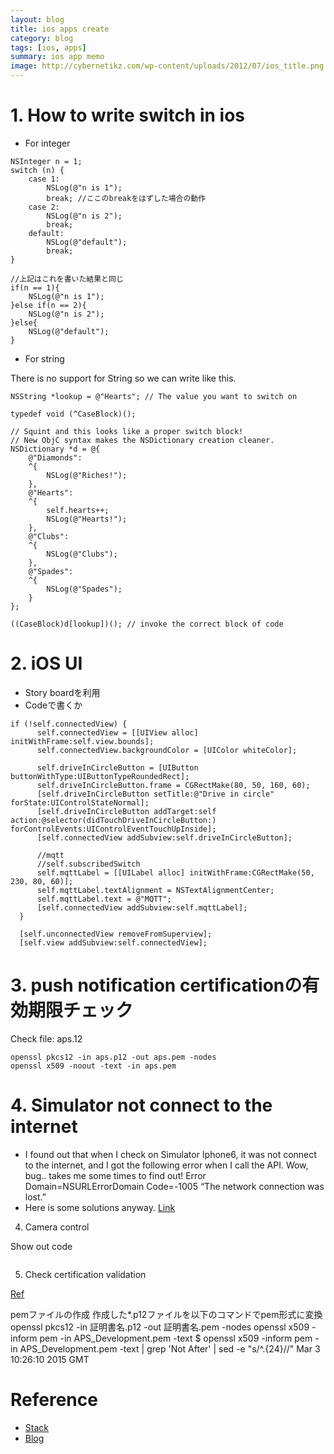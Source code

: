 ```yaml
---
layout: blog
title: ios apps create
category: blog
tags: [ios, apps]
summary: ios app memo
image: http://cybernetikz.com/wp-content/uploads/2012/07/ios_title.png
---
```


# 1. How to write switch in ios

* For integer

```
NSInteger n = 1;
switch (n) {
    case 1:
        NSLog(@"n is 1");
        break; //ここのbreakをはずした場合の動作
    case 2:
        NSLog(@"n is 2");
        break;
    default:
        NSLog(@"default");
        break;
}

//上記はこれを書いた結果と同じ
if(n == 1){
    NSLog(@"n is 1");
}else if(n == 2){
    NSLog(@"n is 2");
}else{
    NSLog(@"default");
}

```

* For string

There is no support for String so we can write like this.

```
NSString *lookup = @"Hearts"; // The value you want to switch on

typedef void (^CaseBlock)();

// Squint and this looks like a proper switch block!
// New ObjC syntax makes the NSDictionary creation cleaner.
NSDictionary *d = @{
    @"Diamonds":
    ^{
        NSLog(@"Riches!");
    },
    @"Hearts":
    ^{
        self.hearts++;
        NSLog(@"Hearts!");
    },
    @"Clubs":
    ^{
        NSLog(@"Clubs");
    },
    @"Spades":
    ^{
        NSLog(@"Spades");
    }
};

((CaseBlock)d[lookup])(); // invoke the correct block of code
```

# 2. iOS UI

* Story boardを利用
* Codeで書くか

```
if (!self.connectedView) {
      self.connectedView = [[UIView alloc] initWithFrame:self.view.bounds];
      self.connectedView.backgroundColor = [UIColor whiteColor];

      self.driveInCircleButton = [UIButton buttonWithType:UIButtonTypeRoundedRect];
      self.driveInCircleButton.frame = CGRectMake(80, 50, 160, 60);
      [self.driveInCircleButton setTitle:@"Drive in circle" forState:UIControlStateNormal];
      [self.driveInCircleButton addTarget:self action:@selector(didTouchDriveInCircleButton:) forControlEvents:UIControlEventTouchUpInside];
      [self.connectedView addSubview:self.driveInCircleButton];

      //mqtt
      //self.subscribedSwitch
      self.mqttLabel = [[UILabel alloc] initWithFrame:CGRectMake(50, 230, 80, 60)];
      self.mqttLabel.textAlignment = NSTextAlignmentCenter;
      self.mqttLabel.text = @"MQTT";
      [self.connectedView addSubview:self.mqttLabel];
  }

  [self.unconnectedView removeFromSuperview];
  [self.view addSubview:self.connectedView];
```

# 3. push notification certificationの有効期限チェック

Check file: aps.12

```
openssl pkcs12 -in aps.p12 -out aps.pem -nodes
openssl x509 -noout -text -in aps.pem
```

# 4. Simulator not connect to the internet

* I found out that when I check on Simulator Iphone6, it was not connect to the internet, and I got the following error when I call the API. Wow, bug.. takes me some times to find out!
Error Domain=NSURLErrorDomain Code=-1005 “The network connection was lost.”
* Here is some solutions anyway. [Link](http://stackoverflow.com/questions/25372318/error-domain-nsurlerrordomain-code-1005-the-network-connection-was-lost)

4. Camera control

Show out code

```

```

5. Check certification validation

[Ref](http://djangoapplab.com/ios%E3%81%AEpush%E9%80%9A%E7%9F%A5%E7%94%A8%E8%A8%BC%E6%98%8E%E6%9B%B8%E6%9C%9F%E9%99%90%E5%88%87%E3%82%8C%E5%AF%BE%E5%BF%9C/)

pemファイルの作成
    作成した*.p12ファイルを以下のコマンドでpem形式に変換
    openssl pkcs12 -in 証明書名.p12 -out 証明書名.pem -nodes
    openssl x509 -inform pem -in APS_Development.pem -text
    $ openssl x509 -inform pem -in APS_Development.pem -text | grep 'Not After' | sed -e "s/^.\{24\}//"
    Mar  3 10:26:10 2015 GMT



# Reference

* [Stack](http://stackoverflow.com/questions/8161737/can-objective-c-switch-on-nsstring)
* [Blog](http://www.kuma-de.com/blog/2013-04-22/5215)

